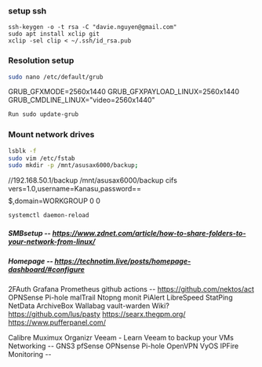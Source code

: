 ### setup ssh
```
ssh-keygen -o -t rsa -C "davie.nguyen@gmail.com"
sudo apt install xclip git
xclip -sel clip < ~/.ssh/id_rsa.pub
```

### Resolution setup

```bash
sudo nano /etc/default/grub
```

GRUB_GFXMODE=2560x1440
GRUB_GFXPAYLOAD_LINUX=2560x1440
GRUB_CMDLINE_LINUX="video=2560x1440"

```bash
Run sudo update-grub
```

### Mount network drives

```bash
lsblk -f
sudo vim /etc/fstab
sudo mkdir -p /mnt/asusax6000/backup;
```

//192.168.50.1/backup /mnt/asusax6000/backup cifs vers=1.0,username=Kanasu,password==$$$$$,domain=WORKGROUP 0 0
```bash
systemctl daemon-reload
```

##### SMBsetup -- https://www.zdnet.com/article/how-to-share-folders-to-your-network-from-linux/


##### Homepage -- https://technotim.live/posts/homepage-dashboard/#configure

2FAuth
Grafana
Prometheus
github actions -- https://github.com/nektos/act
OPNSense
Pi-hole
malTrail
Ntopng
monit
PiAlert
LibreSpeed
StatPing
NetData
ArchiveBox
Wallabag
vault-warden
Wiki?
https://github.com/lus/pasty
https://searx.thegpm.org/
https://www.pufferpanel.com/


Calibre
Muximux
Organizr 
Veeam - Learn Veeam to backup your VMs
Networking --
GNS3
pfSense
OPNsense
Pi-hole
OpenVPN
VyOS
IPFire
Monitoring --
